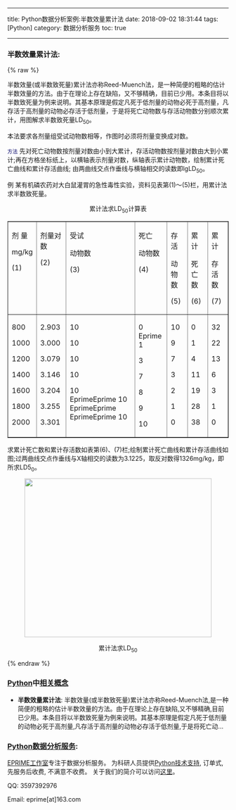 
---
title: Python数据分析案例:半数效量累计法
date: 2018-09-02 18:31:44
tags: [Python]
category: 数据分析服务
toc: true

---



<span></span>
<!-- more -->



### 半数效量累计法:

{% raw %}
<div class="p1">半数效量(或半数致死量)累计法亦称Reed-Muench法，是一种简便的粗略的估计半数效量的方法。由于在理论上存在缺陷，又不够精确，目前已少用。本条目将以半数致死量为例来说明。其基本原理是假定凡死于低剂量的动物必死于高剂量，凡存活于高剂量的动物必存活于低剂量，于是将死亡动物数与存活动物数分别顺次累计，用图解求半数致死量LD<sub>50</sub>。

<p>本法要求各剂量组受试动物数相等，作图时必须将剂量变换成对数。

</p><p><font color="#0A0A6C"><small>方法</small></font> 先对死亡动物数按剂量对数由小到大累计，存活动物数按剂量对数由大到小累计;再在方格坐标纸上，以横轴表示剂量对数，纵轴表示累计动物数，绘制累计死亡曲线和累计存活曲线; 由两曲线交点作垂线与横轴相交的读数即lgLD<sub>50</sub>。

</p><p>例 某有机磷农药对大白鼠灌胃的急性毒性实验，资料见表第(1)～(5)栏，用累计法求半数致死量。

</p><p></p><p align="center">累计法求LD<sub>50</sub>计算表</p>

<p></p><p align="center"></p><div class="dtable"><table imgpath="/CRFDPIC/R200612059/R200612059.0205.1.png" class="viewtb" border="1"><tr valign="top"><td class="viewtd">

剂 量<br>

mg/kg<br>

(1)</td><td class="viewtd">

剂量对数<br>

(2)</td><td class="viewtd">

受试<br>

动物数<br>

(3)</td><td class="viewtd">

死亡<br>

动物数<br>

(4)</td><td class="viewtd">

存活<br>

动物数<br>

(5)</td><td class="viewtd">

累计<br>

死亡数<br>

(6)</td><td class="viewtd">

累计<br>

存活数<br>

(7)</td></tr><tr valign="top"><td class="viewtd">

800<br>

1000<br>

1200<br>

1400<br>

1600<br>

1800<br>

2000</td><td class="viewtd">

2.903<br>

3.000<br>

3.079<br>

3.146<br>

3.204<br>

3.255<br>

3.301</td><td class="viewtd">

10<br>

10<br>

10<br>

10<br>

10<br>
EprimeEprime
10<br>EprimeEprime
EprimeEprime
10</td><td class="viewtd">

0<br>
Eprime
1<br>

3<br>

7<br>

8<br>

9<br>

10</td><td class="viewtd">

10<br>

9<br>

7<br>

3<br>

2<br>

1<br>

0</td><td class="viewtd">

0<br>

1<br>

4<br>

11<br>

19<br>

28<br>

38</td><td class="viewtd">

32<br>

22<br>

13<br>

6<br>

3<br>

1<br>

0</td></tr></table></div>

<p>求累计死亡数和累计存活数如表第(6)、(7)栏;绘制累计死亡曲线和累计存活曲线如图;过两曲线交点作垂线与X轴相交的读数为3.1225，取反对数得1326mg/kg，即所求LD5<sub>0</sub>。</p><p align="center"><span class="imgdiv" style="text-align:center;"><img onclick="zoomPic(this);" align="absmiddle" width="426" height="361" src="/CRFDPIC/R200612059/R200612059.0205.3.png"></span></p>

<p></p><p align="center">累计法求LD<sub>50</sub></p></div>
{% endraw %}



### [Python](/tags/Python/)中[相关概念](/categories/数据分析服务)

- **半数效量累计法**: 半数效量(或半数致死量)累计法亦称Reed-Muench法,是一种简便的粗略的估计半数效量的方法。由于在理论上存在缺陷,又不够精确,目前已少用。本条目将以半数致死量为例来说明。其基本原理是假定凡死于低剂量的动物必死于高剂量,凡存活于高剂量的动物必存活于低剂量,于是将死亡动...




### [Python](/tags/Python/)[数据分析服务](/categories/数据分析服务/):
[EPRIME工作室](http://eprime.cn/)专注于数据分析服务。
为科研人员提供[Python技术支持](http://eprime.cn/2018/08/18/EPRIME工作室Python代做服务详情/), 订单式, 先服务后收费, 不满意不收费。
关于我们的简介可以访问[这里](http://eprime.cn/2018/08/17/关于EPRIME工作室/)。

QQ: 3597392976

Email: eprime[at]163.com


